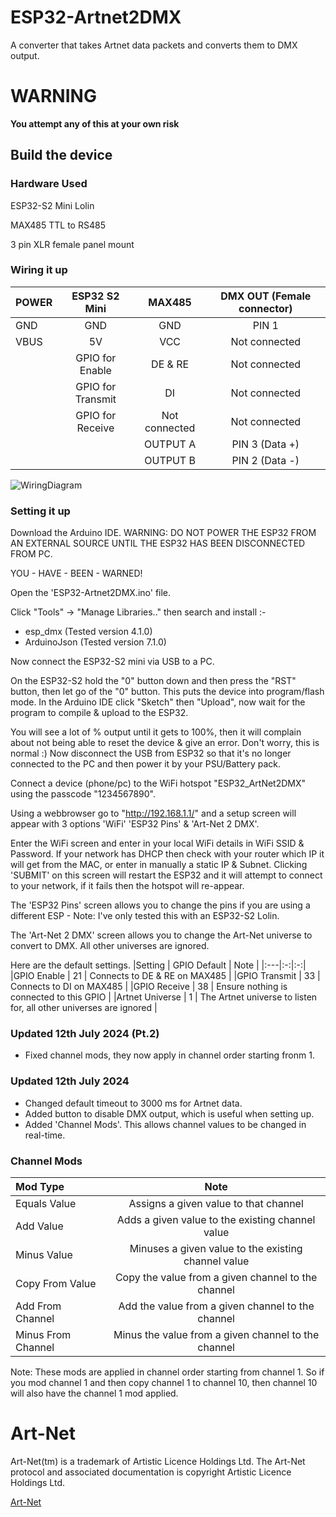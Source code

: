 
# ESP32-Artnet2DMX
A converter that takes Artnet data packets and converts them to DMX output.

# WARNING
**You attempt any of this at your own risk**

## Build the device
### Hardware Used

ESP32-S2 Mini Lolin

MAX485 TTL to RS485

3 pin XLR female panel mount 

### Wiring it up

|POWER |ESP32 S2 Mini | MAX485 | DMX OUT (Female connector) |
|:---|:-:|:-:|:-:|
|GND | GND | GND | PIN 1 |
|VBUS | 5V | VCC | Not connected |
|  | GPIO for Enable | DE & RE | Not connected |
|  | GPIO for Transmit | DI | Not connected |
|  | GPIO for Receive | Not connected | Not connected |
|  |  | OUTPUT A | PIN 3  (Data +) |
|  |  | OUTPUT B | PIN 2  (Data -) |

![WiringDiagram](WiringDiagram.png)

### Setting it up

Download the Arduino IDE.
WARNING: DO NOT POWER THE ESP32 FROM AN EXTERNAL SOURCE UNTIL THE ESP32 HAS BEEN DISCONNECTED FROM PC.

YOU - HAVE - BEEN - WARNED!

Open the 'ESP32-Artnet2DMX.ino' file.

Click "Tools" -> "Manage Libraries.." then search and install :-
 - esp_dmx (Tested version 4.1.0)
 - ArduinoJson (Tested version 7.1.0)

Now connect the ESP32-S2 mini via USB to a PC.

On the ESP32-S2 hold the "0" button down and then press the "RST" button, then let go of the "0" button. This puts the device into program/flash mode.
In the Arduino IDE click "Sketch" then "Upload", now wait for the program to compile & upload to the ESP32.

You will see a lot of % output until it gets to 100%, then it will complain about not being able to reset the device & give an error.  Don't worry, this is normal :)
Now disconnect the USB from ESP32 so that it's no longer connected to the PC and then power it by your PSU/Battery pack.

Connect a device (phone/pc) to the WiFi hotspot "ESP32_ArtNet2DMX" using the passcode "1234567890".

Using a webbrowser go to "http://192.168.1.1/" and a setup screen will appear with 3 options 'WiFi' 'ESP32 Pins' & 'Art-Net 2 DMX'.

Enter the WiFi screen and enter in your local WiFi details in WiFi SSID & Password.
If your network has DHCP then check with your router which IP it will get from the MAC, or enter in manually a static IP & Subnet.
Clicking 'SUBMIT' on this screen will restart the ESP32 and it will attempt to connect to your network, if it fails then the hotspot will re-appear.

The 'ESP32 Pins' screen allows you to change the pins if you are using a different ESP - Note: I've only tested this with an ESP32-S2 Lolin.

The 'Art-Net 2 DMX' screen allows you to change the Art-Net universe to convert to DMX.  All other universes are ignored.

Here are the default settings.
|Setting | GPIO Default | Note |
|:---|:-:|:-:|
|GPIO Enable | 21 | Connects to DE & RE on MAX485 |
|GPIO Transmit | 33 | Connects to DI on MAX485 | 
|GPIO Receive | 38 | Ensure nothing is connected to this GPIO |
|Artnet Universe | 1 | The Artnet universe to listen for, all other universes are ignored |

### Updated 12th July 2024 (Pt.2)
 - Fixed channel mods, they now apply in channel order starting fronm 1.
   
### Updated 12th July 2024
 - Changed default timeout to 3000 ms for Artnet data.
 - Added button to disable DMX output, which is useful when setting up.
 - Added 'Channel Mods'.  This allows channel values to be changed in real-time.

### Channel Mods

| Mod Type | Note |
|:--|:-:|
|Equals Value | Assigns a given value to that channel |
|Add Value | Adds a given value to the existing channel value |
|Minus Value | Minuses a given value to the existing channel value |
|Copy From Value | Copy the value from a given channel to the channel |
|Add From Channel | Add the value from a given channel to the channel |
|Minus From Channel | Minus the value from a given channel to the channel |

Note: These mods are applied in channel order starting from channel 1.  So if you mod channel 1 and then copy channel 1 to channel 10, then channel 10 will also have the channel 1 mod applied.

# Art-Net

Art-Net(tm) is a trademark of Artistic Licence Holdings Ltd. The Art-Net protocol and associated documentation is copyright Artistic Licence Holdings Ltd.

[Art-Net](https://art-net.org.uk/)
